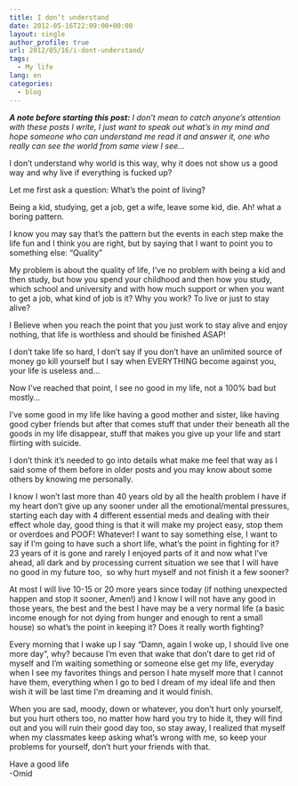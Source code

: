 ```yaml
---
title: I don’t understand
date: 2012-05-16T22:09:00+00:00
layout: single
author_profile: true
url: 2012/05/16/i-dont-understand/
tags:
  - My life
lang: en
categories: 
  - blog
---
```

_**A note before starting this post:** I don’t mean to catch anyone’s attention with these posts I write, I just want to speak out what’s in my mind and hope someone who can understand me read it and answer it, one who really can see the world from same view I see…_

I don’t understand why world is this way, why it does not show us a good way and why live if everything is fucked up?

Let me first ask a question: What’s the point of living?

Being a kid, studying, get a job, get a wife, leave some kid, die. Ah! what a boring pattern.

I know you may say that’s the pattern but the events in each step make the life fun and I think you are right, but by saying that I want to point you to something else: “Quality”

My problem is about the quality of life, I’ve no problem with being a kid and then study, but how you spend your childhood and then how you study, which school and university and with how much support or when you want to get a job, what kind of job is it? Why you work? To live or just to stay alive?

I Believe when you reach the point that you just work to stay alive and enjoy nothing, that life is worthless and should be finished ASAP!

I don’t take life so hard, I don’t say if you don’t have an unlimited source of money go kill yourself but I say when EVERYTHING become against you, your life is useless and…

Now I’ve reached that point, I see no good in my life, not a 100% bad but mostly…

I’ve some good in my life like having a good mother and sister, like having good cyber friends but after that comes stuff that under their beneath all the goods in my life disappear, stuff that makes you give up your life and start flirting with suicide.

I don’t think it’s needed to go into details what make me feel that way as I said some of them before in older posts and you may know about some others by knowing me personally.

I know I won’t last more than 40 years old by all the health problem I have if my heart don’t give up any sooner under all the emotional/mental pressures, starting each day with 4 different essential meds and dealing with their effect whole day, good thing is that it will make my project easy, stop them or overdoes and POOF! Whatever! I want to say something else, I want to say if I’m going to have such a short life, what’s the point in fighting for it? 23 years of it is gone and rarely I enjoyed parts of it and now what I’ve ahead, all dark and by processing current situation we see that I will have no good in my future too,  so why hurt myself and not finish it a few sooner?

At most I will live 10-15 or 20 more years since today (if nothing unexpected happen and stop it sooner, Amen!) and I know I will not have any good in those years, the best and the best I have may be a very normal life (a basic income enough for not dying from hunger and enough to rent a small house) so what’s the point in keeping it? Does it really worth fighting?

Every morning that I wake up I say “Damn, again I woke up, I should live one more day”, why? because I’m even that wake that don’t dare to get rid of myself and I’m waiting something or someone else get my life, everyday when I see my favorites things and person I hate myself more that I cannot have them, everything when I go to bed I dream of my ideal life and then wish it will be last time I’m dreaming and it would finish.

When you are sad, moody, down or whatever, you don’t hurt only yourself, but you hurt others too, no matter how hard you try to hide it, they will find out and you will ruin their good day too, so stay away, I realized that myself when my classmates keep asking what’s wrong with me, so keep your problems for yourself, don’t hurt your friends with that.

Have a good life  
-Omid